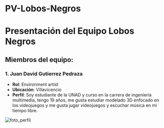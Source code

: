 # PV-Lobos-Negros
# Presentación del Equipo Lobos Negros

## **Miembros del equipo:**

### **1. Juan David Gutierrez Pedraza**  
- **Rol**: Environment artist  
- **Ubicación**: Villavicencio  
- **Perfil**: Soy estudiante de la UNAD y curso en la carrera de ingeniería multimedia, tengo 19 años, me gusta estudiar modelado 3D enfocado en los videojuegos y me gusta jugar videojuegos y escuchar música en mi tiempo libre.  

![foto_perfil](https://github.com/user-attachments/assets/757bb616-184b-4157-a367-0ec0b08eaec1)